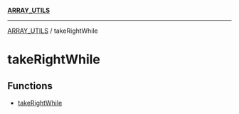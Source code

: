 [**ARRAY_UTILS**](../README.md)

***

[ARRAY_UTILS](../README.md) / takeRightWhile

# takeRightWhile

## Functions

- [takeRightWhile](functions/takeRightWhile.md)
